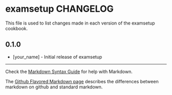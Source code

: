 # examsetup CHANGELOG

This file is used to list changes made in each version of the examsetup cookbook.

## 0.1.0
- [your_name] - Initial release of examsetup

- - -
Check the [Markdown Syntax Guide](http://daringfireball.net/projects/markdown/syntax) for help with Markdown.

The [Github Flavored Markdown page](http://github.github.com/github-flavored-markdown/) describes the differences between markdown on github and standard markdown.
